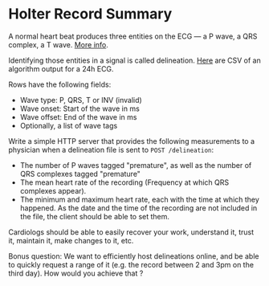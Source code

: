 # Holter Record Summary

A normal heart beat produces three entities on the ECG — a P wave, a QRS complex, a T wave.
[More info](https://en.wikipedia.org/wiki/Electrocardiography#Theory).

Identifying those entities in a signal is called delineation. [Here](https://cardiologs-public.s3.amazonaws.com/python-interview/record.csv) are CSV of an algorithm output for a 24h ECG.

Rows have the following fields:

- Wave type: P, QRS, T or INV (invalid)
- Wave onset: Start of the wave in ms
- Wave offset: End of the wave in ms
- Optionally, a list of wave tags

Write a simple HTTP server that provides the following measurements to a physician when a delineation file is sent to `POST /delineation`:
- The number of P waves tagged "premature", as well as the number of QRS
 complexes tagged "premature"
- The mean heart rate of the recording (Frequency at which QRS complexes appear).
- The minimum and maximum heart rate, each with the time at which they
 happened. As the date and the time of the recording are not included in the
 file, the client should be able to set them.

Cardiologs should be able to easily recover your work, understand it, trust it,
maintain it, make changes to it, etc.

Bonus question: We want to efficiently host delineations online, and be able to
quickly request a range of it (e.g. the record between 2 and 3pm on the third
day). How would you achieve that ?